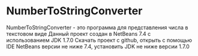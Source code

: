   # NumberToStringConverter
  NumberToStringConverter - это программа для представления числа в текстовом виде
  Данный проект создан в NetBeans 7.4 с использованием JDK 1.7.0
  Скачать проект с github, открыть с помощью IDE NetBeans версии не ниже 7.4, установить JDK не ниже версии 1.7.0
